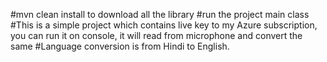 #mvn clean install to download all the library
#run the project main class
#This is a simple project which contains live key to my Azure subscription, you can run it on console, it will read from microphone and convert the same
#Language conversion is from Hindi to English.